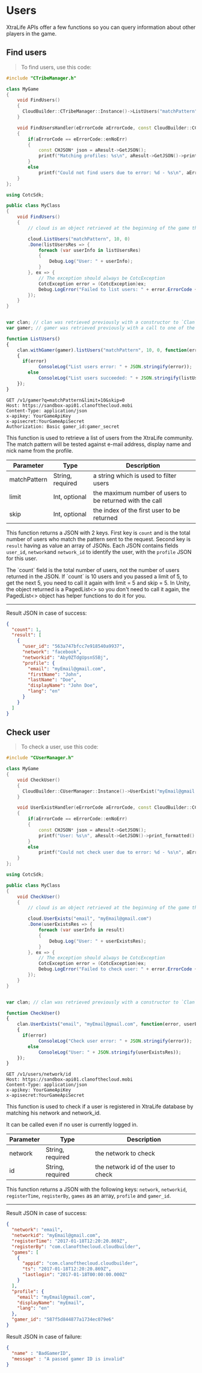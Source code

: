# Users

XtraLife APIs offer a few functions so you can query information about other players in the game.

## Find users

> To find users, use this code:

```cpp
#include "CTribeManager.h"

class MyGame
{
    void FindUsers()
    {
      CloudBuilder::CTribeManager::Instance()->ListUsers("matchPattern", 10, 0, MakeResultHandler(this, &MyGame::FindUsersHandler));
    }

    void FindUsersHandler(eErrorCode aErrorCode, const CloudBuilder::CCloudResult *aResult)
    {
        if(aErrorCode == eErrorCode::enNoErr)
        {
            const CHJSON* json = aResult->GetJSON();
            printf("Matching profiles: %s\n", aResult->GetJSON()->print_formatted().c_str());
        }
        else
            printf("Could not find users due to error: %d - %s\n", aErrorCode, aResult->GetErrorString());
    }
};
```

```cs
using CotcSdk;

public class MyClass
{
    void FindUsers()
    {
        // cloud is an object retrieved at the beginning of the game through the CotcGameObject object.

        cloud.ListUsers("matchPattern", 10, 0)
        .Done(listUsersRes => {
            foreach (var userInfo in listUsersRes)
            {
                Debug.Log("User: " + userInfo);
            }
        }, ex => {
            // The exception should always be CotcException
            CotcException error = (CotcException)ex;
            Debug.LogError("Failed to list users: " + error.ErrorCode + " (" + error.ErrorInformation + ")");
        });
    }
}
```

```objectivec
```

```javascript
var clan; // clan was retrieved previously with a constructor to `Clan`
var gamer; // gamer was retrieved previously with a call to one of the Login methods from `Clan`

function ListUsers()
{
    clan.withGamer(gamer).listUsers("matchPattern", 10, 0, function(error, listUsersRes)
    {
      if(error)
		    ConsoleLog("List users error: " + JSON.stringify(error));
	    else
		    ConsoleLog("List users succeeded: " + JSON.stringify(listUsersRes));
    });
}
```

```http
GET /v1/gamer?q=matchPattern&limit=10&skip=0
Host: https://sandbox-api01.clanofthecloud.mobi
Content-Type: application/json
x-apikey: YourGameApiKey
x-apisecret:YourGameApiSecret
Authorization: Basic gamer_id:gamer_secret
```

This function is used to retrieve a list of users from the XtraLife community. The match pattern will
be tested against e-mail address, display name and nick name from the profile.

Parameter | Type | Description
--------- | ---- | -----------
matchPattern | String, required | a string which is used to filter users
limit | Int, optional | the maximum number of users to be returned with the call
skip | Int, optional | the index of the first user to be returned

This function returns a JSON with 2 keys. First key is `count` and is the total number of users who
match the pattern sent to the request. Second key is `result` having as value an array of JSONs.
Each JSON contains fields `user_id`, `network`and `network_id` to identify the user, with the
`profile` JSON for this user.

<aside class="notice">
The `count` field is the total number of users, not the number of users returned in the JSON. If `count`
is 10 users and you passed a limit of 5, to get the next 5, you need to call it again with limit = 5 and
skip = 5. In Unity, the object returned is a PagedList<> so you don't need to call it again, the PagedList<>
object has helper functions to do it for you.
</aside>

---

<aside class="success">
Result JSON in case of success:
</aside>

```json
{
  "count": 1,
  "result": [
    {
      "user_id": "563a747bfcc7e918540a9937",
      "network": "facebook",
      "networkid": "Aby0ZTdgUpsnS5Bj",
      "profile": {
        "email": "myEmail@gmail.com",
        "firstName": "John",
        "lastName": "Doe",
        "displayName": "John Doe",
        "lang": "en"
      }
    }
  ]
}
```

## Check user

> To check a user, use this code:

```cpp
#include "CUserManager.h"

class MyGame
{
    void CheckUser()
    {
      CloudBuilder::CUserManager::Instance()->UserExist("myEmail@gmail.com", "email", MakeResultHandler(this, &MyGame::UserExistHandler));
    }

    void UserExistHandler(eErrorCode aErrorCode, const CloudBuilder::CCloudResult *aResult)
    {
        if(aErrorCode == eErrorCode::enNoErr)
        {
            const CHJSON* json = aResult->GetJSON();
            printf("User: %s\n", aResult->GetJSON()->print_formatted().c_str());
        }
        else
            printf("Could not check user due to error: %d - %s\n", aErrorCode, aResult->GetErrorString());
    }
};
```

```cs
using CotcSdk;

public class MyClass
{
    void CheckUser()
    {
        // cloud is an object retrieved at the beginning of the game through the CotcGameObject object.

        cloud.UserExists("email", "myEmail@gmail.com")
        .Done(userExistsRes => {
            foreach (var userInfo in result)
            {
                Debug.Log("User: " + userExistsRes);
            }
        }, ex => {
            // The exception should always be CotcException
            CotcException error = (CotcException)ex;
            Debug.LogError("Failed to check user: " + error.ErrorCode + " (" + error.ErrorInformation + ")");
        });
    }
}
```

```objectivec
```

```javascript
var clan; // clan was retrieved previously with a constructor to `Clan`

function CheckUser()
{
    clan.UserExists("email", "myEmail@gmail.com", function(error, userExistsRes)
    {
      if(error)
		    ConsoleLog("Check user error: " + JSON.stringify(error));
	    else
		    ConsoleLog("User: " + JSON.stringify(userExistsRes));
    });
}
```

```http
GET /v1/users/network/id
Host: https://sandbox-api01.clanofthecloud.mobi
Content-Type: application/json
x-apikey: YourGameApiKey
x-apisecret:YourGameApiSecret
```

This function is used to check if a user is registered in XtraLife database by matching his network and
network_id.
<aside class="notice">
It can be called even if no user is currently logged in.
</aside>


Parameter | Type | Description
--------- | ---- | -----------
network | String, required | the network to check
id | String, required | the network id of the user to check

This function returns a JSON with the following keys: `network`, `networkid`, `registerTime`, `registerBy`,
`games` as an array, `profile` and `gamer_id`. 

---

<aside class="success">
Result JSON in case of success:
</aside>

```json
{
  "network": "email",
  "networkid": "myEmail@gmail.com",
  "registerTime": "2017-01-18T12:20:20.869Z",
  "registerBy": "com.clanofthecloud.cloudbuilder",
  "games": [
    {
      "appid": "com.clanofthecloud.cloudbuilder",
      "ts": "2017-01-18T12:20:20.869Z",
      "lastlogin": "2017-01-18T00:00:00.000Z"
    }
  ],
  "profile": {
    "email": "myEmail@gmail.com",
    "displayName": "myEmail",
    "lang": "en"
  },
  "gamer_id": "587f5d844877a1734ec079e6"
}
```

<aside class="warning">
Result JSON in case of failure:
</aside>

```json
{
  "name" : "BadGamerID",
  "message" : "A passed gamer ID is invalid"
}
```
